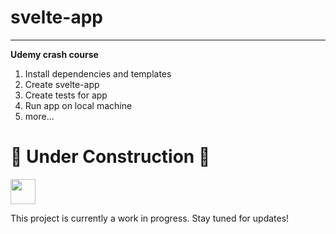 # svelte-app
<hr>

**Udemy crash course**

1. Install dependencies and templates
2. Create svelte-app
3. Create tests for app
4. Run app on local machine
5. more...

# 🚧 Under Construction 🚧

<img src="https://media.giphy.com/media/3o7TKtnuHOHHUjR38Y/giphy.gif" width="40" height="40" />

This project is currently a work in progress. Stay tuned for updates!
